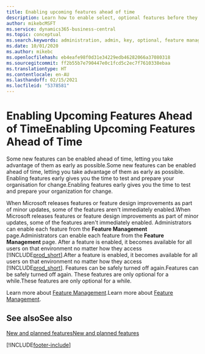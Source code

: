 ```yaml
---
title: Enabling upcoming features ahead of time
description: Learn how to enable select, optional features before they become mandatory.
author: mikebcMSFT
ms.service: dynamics365-business-central
ms.topic: conceptual
ms.search.keywords: administration, admin, key, optional, feature management, early access, preview
ms.date: 10/01/2020
ms.author: mikebc
ms.openlocfilehash: eb4eafe98f0d31e34229edb46282066a37080318
ms.sourcegitcommit: ff2b55b7e790447e0c1fcd5c2ec7f7610338ebaa
ms.translationtype: HT
ms.contentlocale: en-AU
ms.lasthandoff: 02/15/2021
ms.locfileid: "5378581"
---
```

# <a name="enabling-upcoming-features-ahead-of-time"></a><span data-ttu-id="8a2e6-103">Enabling Upcoming Features Ahead of Time</span><span class="sxs-lookup"><span data-stu-id="8a2e6-103">Enabling Upcoming Features Ahead of Time</span></span>

<span data-ttu-id="8a2e6-104">Some new features can be enabled ahead of time, letting you take advantage of them as early as possible.</span><span class="sxs-lookup"><span data-stu-id="8a2e6-104">Some new features can be enabled ahead of time, letting you take advantage of them as early as possible.</span></span> <span data-ttu-id="8a2e6-105">Enabling features early gives you the time to test and prepare your organisation for change.</span><span class="sxs-lookup"><span data-stu-id="8a2e6-105">Enabling features early gives you the time to test and prepare your organization for change.</span></span>

<span data-ttu-id="8a2e6-106">When Microsoft releases features or feature design improvements as part of minor updates, some of the features aren't immediately enabled.</span><span class="sxs-lookup"><span data-stu-id="8a2e6-106">When Microsoft releases features or feature design improvements as part of minor updates, some of the features aren't immediately enabled.</span></span> <span data-ttu-id="8a2e6-107">Administrators can enable each feature from the **Feature Management** page.</span><span class="sxs-lookup"><span data-stu-id="8a2e6-107">Administrators can enable each feature from the **Feature Management** page.</span></span> <span data-ttu-id="8a2e6-108">After a feature is enabled, it becomes available for all users on that environment no matter how they access [!INCLUDE[prod_short](includes/prod_short.md)].</span><span class="sxs-lookup"><span data-stu-id="8a2e6-108">After a feature is enabled, it becomes available for all users on that environment no matter how they access [!INCLUDE[prod_short](includes/prod_short.md)].</span></span> <span data-ttu-id="8a2e6-109">Features can be safely turned off again.</span><span class="sxs-lookup"><span data-stu-id="8a2e6-109">Features can be safely turned off again.</span></span> <span data-ttu-id="8a2e6-110">These features are only optional for a while.</span><span class="sxs-lookup"><span data-stu-id="8a2e6-110">These features are only optional for a while.</span></span>

<span data-ttu-id="8a2e6-111">Learn more about [Feature Management](/dynamics365/business-central/dev-itpro/administration/feature-management).</span><span class="sxs-lookup"><span data-stu-id="8a2e6-111">Learn more about [Feature Management](/dynamics365/business-central/dev-itpro/administration/feature-management).</span></span>  

## <a name="see-also"></a><span data-ttu-id="8a2e6-112">See also</span><span class="sxs-lookup"><span data-stu-id="8a2e6-112">See also</span></span>

[<span data-ttu-id="8a2e6-113">New and planned features</span><span class="sxs-lookup"><span data-stu-id="8a2e6-113">New and planned features</span></span>](https://aka.ms/Dynamics365ReleasePlan)  


[!INCLUDE[footer-include](includes/footer-banner.md)]